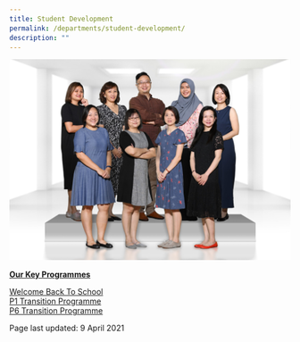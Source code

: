 ```yaml
---
title: Student Development
permalink: /departments/student-development/
description: ""
---
```

<img src="/images/sd1.jpg">
<p><u><strong>Our Key Programmes</strong></u></p>
<p><a href="/departments/student-development/welcome-back-to-school" target="">Welcome Back To School</a><br /><a href="/departments/student-development/p1-transition-programme" target="">P1 Transition Programme</a><br /><a href="/departments/student-development/p6-transition-programme-ready-sec-go" target="">P6 Transition Programme</a></p>
<p>Page last updated: 9 April 2021</p>